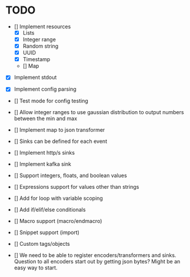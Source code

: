 # TODO
* [] Implement resources
  * [x] Lists
  * [x] Integer range
  * [x] Random string
  * [x] UUID
  * [x] Timestamp
  * [] Map
* [x] Implement stdout

* [x] Implement config parsing
* [] Test mode for config testing

* [] Allow integer ranges to use gaussian distribution to output numbers between the min and max

* [] Implement map to json transformer

* [] Sinks can be defined for each event
* [] Implement http/s sinks
* [] Implement kafka sink

* [] Support integers, floats, and boolean values
* [] Expressions support for values other than strings
* [] Add for loop with variable scoping
* [] Add if/elif/else conditionals

* [] Macro support (macro/endmacro)
* [] Snippet support (import)

* [] Custom tags/objects
* [] We need to be able to register encoders/transformers and sinks.  Question to all encoders start out by getting json bytes?  Might be an easy way to start.

